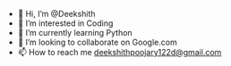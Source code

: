 - 👋 Hi, I’m @Deekshith
- 👀 I’m interested in Coding 
- 🌱 I’m currently learning Python 
- 💞️ I’m looking to collaborate on Google.com
- 📫 How to reach me deekshithpoojary122d@gmail.com 

<!---
Deekshith122code/Deekshith122code is a ✨ special ✨ repository because its `README.md` (this file) appears on your GitHub profile.
You can click the Preview link to take a look at your changes.
--->
